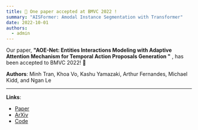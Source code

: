 ```yaml
---
title: 🎉 One paper accepted at BMVC 2022 !
summary: "AISFormer: Amodal Instance Segmentation with Transformer"
date: 2022-10-01
authors:
  - admin
---
```


Our paper, **"AOE-Net: Entities Interactions Modeling with Adaptive Attention Mechanism for Temporal Action Proposals Generation
"** , has been accepted to BMVC 2022! 🎊

**Authors**: Minh Tran,  Khoa Vo, Kashu Yamazaki, Arthur Fernandes, Michael Kidd, and Ngan Le

---

**Links**:

- [Paper](https://bmvc2022.mpi-inf.mpg.de/0712.pdf)
- [ArXiv](https://arxiv.org/abs/2210.06323)
- [Code](https://github.com/UARK-AICV/AISFormer)
